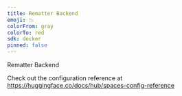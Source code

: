 ```yaml
---
title: Rematter Backend
emoji: 📉
colorFrom: gray
colorTo: red
sdk: docker
pinned: false
---
```


Rematter Backend

Check out the configuration reference at https://huggingface.co/docs/hub/spaces-config-reference
